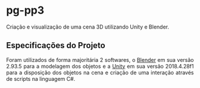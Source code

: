 # pg-pp3
Criação e visualização de uma cena 3D utilizando Unity e Blender.

## Especificações do Projeto

<p align="justify">
  Foram utilizados de forma majoritária 2 softwares, o <a href="https://www.blender.org/download/" target="_blank">Blender</a> em sua versão 2.93.5 para a modelagem dos objetos e a <a href="https://unity3d.com/pt/get-unity/download" target="_blank">Unity</a> em sua versão 2018.4.28f1 para a disposição dos objetos na cena e criação de uma interação através de scripts na linguagem C#.
</p>
